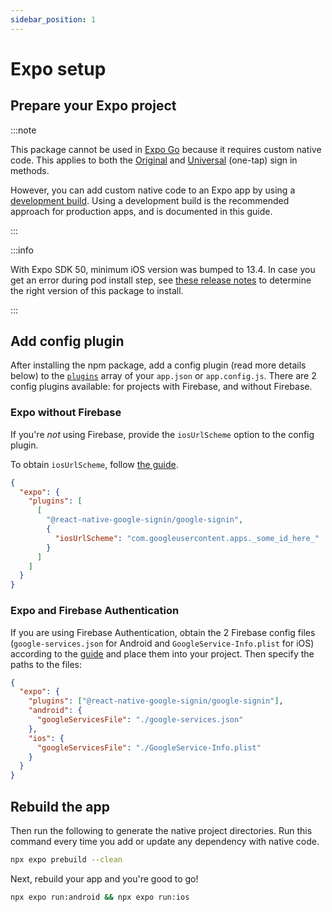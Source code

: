 ```yaml
---
sidebar_position: 1
---
```


# Expo setup

## Prepare your Expo project

:::note

This package cannot be used in [Expo Go](https://docs.expo.dev/workflow/overview/#expo-go-an-optional-tool-for-learning) because it requires custom native code. This applies to both the [Original](../original) and [Universal](../one-tap) (one-tap) sign in methods.

However, you can add custom native code to an Expo app by using a [development build](https://docs.expo.dev/workflow/overview/#development-builds). Using a development build is the recommended approach for production apps, and is documented in this guide.

:::

:::info

With Expo SDK 50, minimum iOS version was bumped to 13.4. In case you get an error during pod install step, see [these release notes](https://github.com/react-native-google-signin/google-signin/releases/tag/v11.0.0) to determine the right version of this package to install.

:::

## Add config plugin

After installing the npm package, add a config plugin (read more details below) to the [`plugins`](https://docs.expo.io/versions/latest/config/app/#plugins) array of your `app.json` or `app.config.js`. There are 2 config plugins available: for projects with Firebase, and without Firebase.

### Expo without Firebase

If you're _not_ using Firebase, provide the `iosUrlScheme` option to the config plugin.

To obtain `iosUrlScheme`, follow [the guide](./get-config-file#ios).

```json title="app.json | js"
{
  "expo": {
    "plugins": [
      [
        "@react-native-google-signin/google-signin",
        {
          "iosUrlScheme": "com.googleusercontent.apps._some_id_here_"
        }
      ]
    ]
  }
}
```

### Expo and Firebase Authentication

If you are using Firebase Authentication, obtain the 2 Firebase config files (`google-services.json` for Android and `GoogleService-Info.plist` for iOS) according to the [guide](./get-config-file?firebase-or-not=firebase) and place them into your project. Then specify the paths to the files:

```json title="app.json | js"
{
  "expo": {
    "plugins": ["@react-native-google-signin/google-signin"],
    "android": {
      "googleServicesFile": "./google-services.json"
    },
    "ios": {
      "googleServicesFile": "./GoogleService-Info.plist"
    }
  }
}
```

## Rebuild the app

Then run the following to generate the native project directories. Run this command every time you add or update any dependency with native code.

```sh
npx expo prebuild --clean
```

Next, rebuild your app and you're good to go!

```sh
npx expo run:android && npx expo run:ios
```
